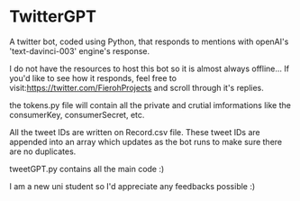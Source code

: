 # TwitterGPT
A twitter bot, coded  using Python, that responds to mentions with openAI's 'text-davinci-003' engine's response. 

I do not have the resources to host this bot so it  is almost always offline... If you'd like to see how it responds,
feel free to visit:https://twitter.com/FierohProjects and scroll through it's replies.

the tokens.py file will contain all the private  and crutial imformations like the consumerKey, consumerSecret, etc.

All the tweet IDs are written on Record.csv  file. These  tweet IDs are appended into an array which updates as the bot runs to make sure there are no duplicates.

tweetGPT.py contains all the main code :)


I am a new uni student so I'd appreciate any feedbacks possible :)
